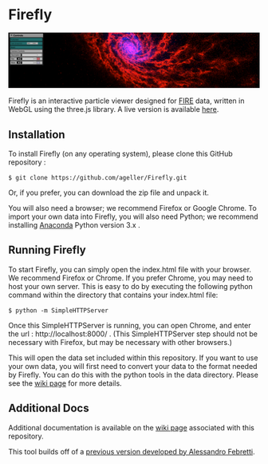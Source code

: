 # Firefly

![Firefly snapshot](src/docs/screenGrab.png)

Firefly is an interactive particle viewer designed for [FIRE](http://galaxies.northwestern.edu/fire-simulations/) data, written in WebGL using the three.js library. A live version is available [here](https://ageller.github.io/Firefly/).


## Installation

To install Firefly (on any operating system), please clone this GitHub repository :
```
$ git clone https://github.com/ageller/Firefly.git
```

Or, if you prefer, you can download the zip file and unpack it.  

You will also need a browser; we recommend Firefox or Google Chrome. To import your own data into Firefly, you will also need Python; we recommend installing [Anaconda](https://www.anaconda.com/download/) Python version 3.x .

## Running Firefly

To start Firefly, you can simply open the index.html file with your browser.  We recommend Firefox or Chrome.  If you prefer Chrome, you may need to host your own server.  This is easy to do by executing the following python command within the directory that contains your index.html file:

```
$ python -m SimpleHTTPServer
```

Once this SimpleHTTPServer is running, you can open Chrome, and enter the url : http://localhost:8000/ .  (This SimpleHTTPServer step should not be necessary with Firefox, but may be necessary with other browsers.)

This will open the data set included within this repository.  If you want to use your own data, you will first need to convert your data to the format needed by Firefly.  You can do this with the python tools in the data directory.  Please see the [wiki page](https://github.com/ageller/Firefly/wiki) for more details.  


## Additional Docs

Additional documentation is available on the [wiki page](https://github.com/ageller/Firefly/wiki) associated with this repository.

This tool builds off of a [previous version developed by Alessandro Febretti](https://github.com/nuitrcs/firefly). 

